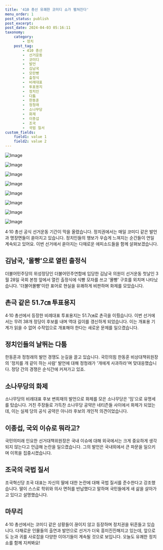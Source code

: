 ```yaml
---
title: '410 총선 유쾌한 코미디 쇼가 펼쳐진다'
menu_order: 1
post_status: publish
post_excerpt: 
post_date: 2024-04-03 05:16:11
taxonomy:
    category:
        - 정치
    post_tag:
        - 410 총선
        -  선거운동
        -  코미디
        -  발언
        -  김남국
        -  모란빵
        -  출정식
        -  비례대표
        -  투표용지
        -  정치인
        -  다툼
        -  한동훈
        -  정청래
        -  소나무당
        -  화제
        -  이종섭
        -  조국
        -  국법 질서
custom_fields:
    field1: value 1
    field2: value 2
---
```


![Image](https://imgnews.pstatic.net/image/020/2024/04/02/0003556788_001_20240402141401041.jpg?type=w647)

![Image](https://imgnews.pstatic.net/image/020/2024/04/02/0003556788_002_20240402141401077.jpg?type=w647)

![Image](https://imgnews.pstatic.net/image/020/2024/04/02/0003556788_003_20240402141401124.png?type=w647)

![Image](https://imgnews.pstatic.net/image/020/2024/04/02/0003556788_004_20240402141401159.jpg?type=w647)

![Image](https://imgnews.pstatic.net/image/020/2024/04/02/0003556788_005_20240402141401384.jpg?type=w647)

![Image](https://imgnews.pstatic.net/image/020/2024/04/02/0003556788_006_20240402141401410.jpg?type=w647)

![Image](https://imgnews.pstatic.net/image/020/2024/04/02/0003556788_007_20240402141401436.jpg?type=w647)

![Image](https://imgnews.pstatic.net/image/020/2024/04/02/0003556788_008_20240402141401469.jpg?type=w647)

4·10 총선 공식 선거운동 기간이 막을 올렸습니다. 정치권에서는 매일 코미디 같은 발언과 명장면들이 쏟아지고 있습니다. 정치인들의 행보가 우습게 느껴지는 순간들이 연일 계속되고 있어요. 이번 선거에서 쏟아지는 다채로운 에피소드들을 함께 살펴보겠습니다.
## 김남국, '몰빵'으로 열린 출정식
더불어민주당의 위성정당인 더불어민주연합에 입당한 김남국 의원이 선거운동 첫날인 3월 28일 국회 본청 앞에서 열린 출정식에 식빵 모자를 쓰고 '몰빵' 구호를 외치며 나타났습니다. '더불어몰빵'이란 표어로 현실을 유쾌하게 비판하며 화제를 모았습니다.
## 촌극 같은 51.7㎝ 투표용지
4·10 총선에서 등장한 비례대표 투표용지는 51.7㎝로 촌극을 이뤘습니다. 이번 선거에서는 무려 38개 정당이 후보를 내며 역대 길이를 갱신하게 되었습니다. 이는 개표용 기계가 읽을 수 없어 수작업으로 개표해야 한다는 새로운 문제를 일으켰습니다.
## 정치인들의 날뛰는 다툼
한동훈과 정청래의 발언 경쟁도 눈길을 끌고 있습니다. 국민의힘 한동훈 비상대책위원장의 '정치를 개 같이 하는 사람' 발언에 대해 정청래가 '개에게 사과하라'며 맞대응했습니다. 정당 간의 경쟁은 순식간에 커져가고 있죠.
## 소나무당의 화제
소나무당의 비례대표 후보 변희재의 발언으로 화제를 모은 소나무당은 '밈'으로 유명세를 탔습니다. 거친 주장들로 가득찬 소나무당 공약은 네티즌들 사이에서 화제가 되었는데, 이는 실제 당의 공식 공약은 아니라 후보의 개인적 의견이었습니다.
## 이종섭, 국외 이슈로 뭐라고?
국민의미래 인요한 선거대책위원장은 국내 이슈에 대해 외국에서는 크게 중요하게 생각되지 않는다고 언급해 논란을 일으켰습니다. 그의 발언은 국내외에서 큰 파문을 일으키며 이목을 집중시켰습니다.
## 조국의 국법 질서
조국혁신당 조국 대표는 자신의 딸에 대한 논란에 대해 국법 질서를 준수한다고 강조했습니다. 딸이 스스로 학위와 의사 면허를 반납했다고 말하며 국민들에게 새 삶을 살아가고 있다고 설명했습니다.
## 마무리
4·10 총선에서는 코미디 같은 상황들이 끊이지 않고 등장하며 정치권을 뒤흔들고 있습니다. 다채로운 인물들의 출연과 발언으로 선거가 더욱 흥미진진해지고 있는데, 앞으로도 눈과 귀를 사로잡을 다양한 이야기들이 계속될 것으로 보입니다. 오늘도 유쾌한 정치 쇼를 함께 지켜봐요!
